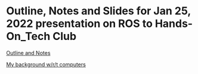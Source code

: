 # Outline, Notes and Slides for Jan 25, 2022 presentation on ROS to Hands-On_Tech Club

[Outline and Notes](ROS-presentation-notes.md)

[My background w/r/t computers](my-relationship-with-computers.md)

